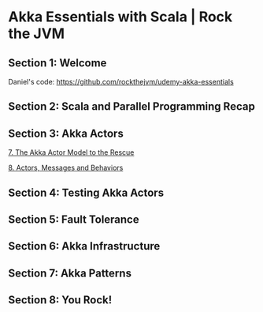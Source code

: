 # Akka Essentials with Scala | Rock the JVM

## Section 1: Welcome

Daniel's code: https://github.com/rockthejvm/udemy-akka-essentials

## Section 2: Scala and Parallel Programming Recap

## Section 3: Akka Actors

[7. The Akka Actor Model to the Rescue](src/main/scala/part2actors/L7Akka.md)

[8. Actors, Messages and Behaviors](src/main/scala/part2actors/L8ActorsIntro.scala)

## Section 4: Testing Akka Actors

## Section 5: Fault Tolerance

## Section 6: Akka Infrastructure

## Section 7: Akka Patterns

## Section 8: You Rock!
